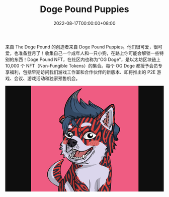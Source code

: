 ﻿---
title: "Doge Pound Puppies"
description: "NFT 项目。 10k 独特的#doges 🐶 月球任务🚀"
date: 2022-08-17T00:00:00+08:00
lastmod: 2022-08-17T00:00:00+08:00
draft: false
authors: ["boogArno"]
featuredImage: "doge-pound-puppies.png"
tags: ["Collectibles","Doge Pound Puppies"]
categories: ["nfts"]
nfts: ["Collectibles"]
blockchain: "ETH"
website: "https://thedogepoundnft.com/"
twitter: "https://twitter.com/TheDogePoundNFT"
discord: "https://discord.com/invite/6xEq5wxR6M"
telegram: ""
github: ""
youtube: ""
twitch: ""
facebook: ""
instagram: ""
reddit: ""
medium: ""
steam: ""
gitbook: ""
googleplay: ""
appstore: ""
status: "Live"
weight: 
lightgallery: true
toc: true
pinned: false
recommend: false
recommend1: false
---
来自 The Doge Pound 的创造者来自 Doge Pound Puppies。他们很可爱，很可爱，也准备登月了！收集自己一个成年人和一只小狗，在路上你可能会解锁一些特别的东西！Doge Pound NFT，在社区内也称为“OG Doge”，是以太坊区块链上 10,000 个 NFT（Non-Fungible Tokens）的集合。每个 OG Doge 都授予会员专享福利，包括早期访问我们游戏工作室和合作伙伴的新版本、即将推出的 P2E 游戏、会议、游戏活动和独家预售机会。

![dogepoundpuppies-dapp-collectibles-ethereum-image1_23810834b68333a7f402ebfdc22d5c0a](dogepoundpuppies-dapp-collectibles-ethereum-image1_23810834b68333a7f402ebfdc22d5c0a.png)